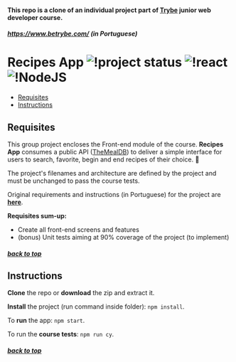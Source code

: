 #### <a name="top"></a> This repo is a clone of an individual project part of [Trybe](https://www.betrybe.com/) junior web developer course.
##### https://www.betrybe.com/ (in Portuguese)

# Recipes App ![!project status](https://img.shields.io/badge/status-development-yellow)   ![!react](https://img.shields.io/badge/deps-react-purple) ![!NodeJS](https://img.shields.io/badge/deps-node.js-green)

- [Requisites](#requisites)
- [Instructions](#instructions)


## Requisites <a name="requisites"></a>

This group project encloses the Front-end module of the course. **Recipes App** consumes a public API ([TheMealDB](https://www.themealdb.com/)) to deliver a simple interface for users to search, favorite, begin and end recipes of their choice. 🍳

The project's filenames and architecture are defined by the project and must be unchanged to pass the course tests.

Original requirements and instructions (in Portuguese) for the project are [**here**](README_original.md).


**Requisites sum-up:**

- Create all front-end screens and features
- (bonus) Unit tests aiming at 90% coverage of the project (to implement)

##### [back to top](#top)

## Instructions <a name="instructions"></a>

**Clone** the repo or **download** the zip and extract it.

**Install** the project (run command inside folder): `npm install`.

To **run** the app: `npm start`.

To run the **course tests**: `npm run cy`.

##### [back to top](#top)

